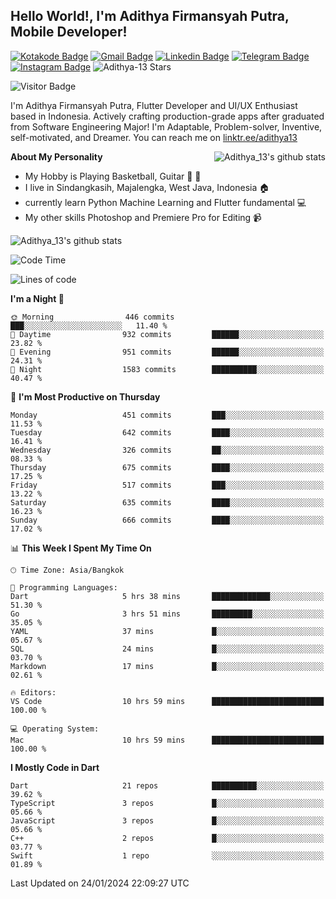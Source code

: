 
## Hello World!, I'm Adithya Firmansyah Putra, Mobile Developer!

[![Kotakode Badge](https://img.shields.io/badge/-Kotakode-green?style=plastic&logo=Kotakode&link=https://kotakode.com/users/527/adithya-13)](https://kotakode.com/users/527/adithya-13)
[![Gmail Badge](https://img.shields.io/badge/-Gmail-white?style=plastic&logo=Gmail&link=mailto:aditputrafirmansyah@gmail.com)](mailto:aditputrafirmansyah@gmail.com)
[![Linkedin Badge](https://img.shields.io/badge/-LinkedIn-blue?style=plastic&logo=Linkedin&link=https://www.linkedin.com/in/aditputrafirmansyah/)](https://www.linkedin.com/in/aditputrafirmansyah/) 
[![Telegram Badge](https://img.shields.io/badge/-Telegram-blue?style=plastic&logo=telegram&link=https://t.me/Adithya_13)](https://t.me/Adithya_13) 
[![Instagram Badge](https://img.shields.io/badge/-Instagram-white?style=plastic&logo=instagram&link=https://www.instagram.com/adithya_firmansyahputra/)](https://www.instagram.com/adithya_firmansyahputra/)
![Adithya-13 Stars](https://img.shields.io/github/stars/Adithya-13?affiliations=OWNER&style=social)

![Visitor Badge](https://visitor-badge.laobi.icu/badge?page_id=Adithya-13.Adithya-13)

I'm Adithya Firmansyah Putra, Flutter Developer and UI/UX Enthusiast based in Indonesia. Actively crafting production-grade apps after graduated from Software Engineering Major! I'm Adaptable, Problem-solver, Inventive, self-motivated, and Dreamer. You can reach me on [linktr.ee/adithya13](https://linktr.ee/adithya13)

<img align="right" alt="Adithya_13's github stats" src="https://github-readme-stats.vercel.app/api/top-langs/?username=Adithya-13&theme=radical&show_icons=true&hide_border=true&line_height=24"/>

**About My Personality**

- My Hobby is Playing Basketball, Guitar :basketball: :guitar: 
- I live in Sindangkasih, Majalengka, West Java, Indonesia :house:
- currently learn Python Machine Learning and Flutter fundamental :computer:
- My other skills Photoshop and Premiere Pro for Editing :video_camera:

<img alt="Adithya_13's github stats" src="https://github-readme-stats.vercel.app/api?username=Adithya-13&count_private=true&show_icons=true&hide_border=true&include_all_commits=true&line_height=24&theme=radical"/>

<!--START_SECTION:waka-->
![Code Time](http://img.shields.io/badge/Code%20Time-2%2C103%20hrs%2035%20mins-blue)

![Lines of code](https://img.shields.io/badge/From%20Hello%20World%20I%27ve%20Written-2.3%20million%20lines%20of%20code-blue)

**I'm a Night 🦉** 

```text
🌞 Morning                446 commits         ███░░░░░░░░░░░░░░░░░░░░░░   11.40 % 
🌆 Daytime                932 commits         ██████░░░░░░░░░░░░░░░░░░░   23.82 % 
🌃 Evening                951 commits         ██████░░░░░░░░░░░░░░░░░░░   24.31 % 
🌙 Night                  1583 commits        ██████████░░░░░░░░░░░░░░░   40.47 % 
```
📅 **I'm Most Productive on Thursday** 

```text
Monday                   451 commits         ███░░░░░░░░░░░░░░░░░░░░░░   11.53 % 
Tuesday                  642 commits         ████░░░░░░░░░░░░░░░░░░░░░   16.41 % 
Wednesday                326 commits         ██░░░░░░░░░░░░░░░░░░░░░░░   08.33 % 
Thursday                 675 commits         ████░░░░░░░░░░░░░░░░░░░░░   17.25 % 
Friday                   517 commits         ███░░░░░░░░░░░░░░░░░░░░░░   13.22 % 
Saturday                 635 commits         ████░░░░░░░░░░░░░░░░░░░░░   16.23 % 
Sunday                   666 commits         ████░░░░░░░░░░░░░░░░░░░░░   17.02 % 
```


📊 **This Week I Spent My Time On** 

```text
🕑︎ Time Zone: Asia/Bangkok

💬 Programming Languages: 
Dart                     5 hrs 38 mins       █████████████░░░░░░░░░░░░   51.30 % 
Go                       3 hrs 51 mins       █████████░░░░░░░░░░░░░░░░   35.05 % 
YAML                     37 mins             █░░░░░░░░░░░░░░░░░░░░░░░░   05.67 % 
SQL                      24 mins             █░░░░░░░░░░░░░░░░░░░░░░░░   03.70 % 
Markdown                 17 mins             █░░░░░░░░░░░░░░░░░░░░░░░░   02.61 % 

🔥 Editors: 
VS Code                  10 hrs 59 mins      █████████████████████████   100.00 % 

💻 Operating System: 
Mac                      10 hrs 59 mins      █████████████████████████   100.00 % 
```

**I Mostly Code in Dart** 

```text
Dart                     21 repos            ██████████░░░░░░░░░░░░░░░   39.62 % 
TypeScript               3 repos             █░░░░░░░░░░░░░░░░░░░░░░░░   05.66 % 
JavaScript               3 repos             █░░░░░░░░░░░░░░░░░░░░░░░░   05.66 % 
C++                      2 repos             █░░░░░░░░░░░░░░░░░░░░░░░░   03.77 % 
Swift                    1 repo              ░░░░░░░░░░░░░░░░░░░░░░░░░   01.89 % 
```




 Last Updated on 24/01/2024 22:09:27 UTC
<!--END_SECTION:waka-->

